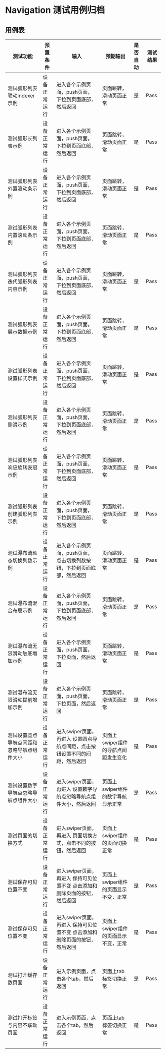 # Navigation 测试用例归档

## 用例表

| 测试功能                  | 预置条件       | 输入                                        | 预期输出                  | 是否自动 | 测试结果 |
|-----------------------| -------------- |-------------------------------------------|-----------------------| :------- | -------- |
| 测试弧形列表联动indexer示例     | 设备正常运行   | 进入各个示例页面，push页面，下拉到页面底部，然后返回              | 页面跳转，滑动页面正常           | 是       | Pass     |
| 测试弧形长列表示例             | 设备正常运行 | 进入各个示例页面，push页面，下拉到页面底部，然后返回              | 页面跳转，滑动页面正常           | 是       | Pass     |
| 测试弧形列表外置滚动条示例         | 设备正常运行 | 进入各个示例页面，push页面，下拉到页面底部，然后返回              | 页面跳转，滑动页面正常           | 是       | Pass     |
| 测试弧形列表内置滚动条示例         | 设备正常运行   | 进入各个示例页面，push页面，下拉到页面底部，然后返回              | 页面跳转，滑动页面正常           | 是       | Pass     |
| 测试弧形列表迭代弧形列表内容示例      | 设备正常运行 | 进入各个示例页面，push页面，下拉到页面底部，然后返回              | 页面跳转，滑动页面正常           | 是       | Pass     |
| 测试弧形列表展示数据示例          | 设备正常运行 | 进入各个示例页面，push页面，下拉到页面底部，然后返回              | 页面跳转，滑动页面正常           | 是       | Pass     |
| 测试弧形列表设置样式示例          | 设备正常运行 | 进入各个示例页面，push页面，下拉到页面底部，然后返回              | 页面跳转，滑动页面正常           | 是       | Pass     |
| 测试弧形列表侧滑示例            | 设备正常运行 | 进入各个示例页面，push页面，下拉到页面底部，然后返回              | 页面跳转，滑动页面正常           | 是       | Pass     |
| 测试弧形列表响应旋转表冠示例        | 设备正常运行 | 进入各个示例页面，push页面，下拉到页面底部，然后返回              | 页面跳转，滑动页面正常           | 是       | Pass     |
| 测试弧形列表创建弧形列表示例        | 设备正常运行 | 进入各个示例页面，push页面，下拉到页面底部，然后返回              | 页面跳转，滑动页面正常           | 是       | Pass     |
| 测试瀑布流动态切换列数示例         | 设备正常运行 | 进入各个示例页面，push页面，点击切换列数按钮，下拉到页面底部，然后返回     | 页面跳转，滑动页面正常           | 是       | Pass     |
| 测试瀑布流混合布局示例           | 设备正常运行 | 进入各个示例页面，push页面，下拉到页面底部，然后返回              | 页面跳转，滑动页面正常           | 是       | Pass     |
| 测试瀑布流无限滑动触底增加示例       | 设备正常运行 | 进入各个示例页面，push页面，下拉页面，然后返回                 | 页面跳转，滑动页面正常           | 是       | Pass     |
| 测试瀑布流无限滑动提前增加示例       | 设备正常运行 | 进入各个示例页面，push页面，下拉页面，然后返回                 | 页面跳转，滑动页面正常           | 是       | Pass     |
| 测试设置圆点导航点间距和忽略导航点组件大小 | 设备正常运行 | 进入swiper页面，再进入 设置圆点导航点间距，点击按钮设置不同的间距，然后返回 | 页面上swiper组件的导航点间距发生变化 | 是       | Pass     |
| 测试设置数字导航点忽略导航点组件大小    | 设备正常运行 | 进入swiper页面，再进入 设置数字导航点忽略导航点组件大小，然后返回      | 页面上swiper组件的数字导航显示正常  | 是       | Pass     |
| 测试页面的切换方式             | 设备正常运行 | 进入swiper页面，再进入 页面切换方式，点击不同的按钮，然后返回        | 页面上swiper组件的页面切换正常    | 是       | Pass     |
| 测试保存可见位置不变             | 设备正常运行 | 进入swiper页面，再进入 保持可见位置不变 点击添加和删除页面的按钮，然后返回 | 页面上swiper组件的页面显示不变，正常 | 是       | Pass     |
| 测试保存可见位置不变            | 设备正常运行 | 进入swiper页面，再进入 保持可见位置不变 点击添加和删除页面的按钮，然后返回 | 页面上swiper组件的页面显示不变，正常 | 是       | Pass     |
| 测试打开缓存数页面             | 设备正常运行 | 进入示例页面，点击各个tab，然后返回                            | 页面上tab标签切换正常          | 是       | Pass     |
| 测试打开标签与内容不联动页面        | 设备正常运行 | 进入示例页面，点击各个tab，然后返回 | 页面上tab标签切换正常 | 是       | Pass     |